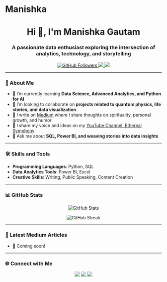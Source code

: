 # Manishka
<h1 align="center">Hi 👋, I'm Manishka Gautam</h1>
<h3 align="center">A passionate data enthusiast exploring the intersection of analytics, technology, and storytelling</h3>

<p align="center">
  <a href="https://github.com/ManishkaGautam?tab=followers">
    <img src="https://img.shields.io/github/followers/ManishkaGautam?label=Followers&style=social" alt="GitHub Followers">
  </a>
  <a href="https://medium.com/@manishka">
    <img src="https://img.shields.io/badge/Medium-Articles-orange?style=flat&logo=medium">
  </a>
  <a href="https://youtube.com/@EtherealSymphony">
    <img src="https://img.shields.io/badge/YouTube-EtherealSymphony-red?style=flat&logo=youtube">
  </a>
</p>

---

### 🌟 About Me

- 🌱 I’m currently learning **Data Science, Advanced Analytics, and Python for AI**
- 👯 I’m looking to collaborate on **projects related to quantum physics, life stories, and data visualization**
- 📝 I write on [Medium](https://medium.com/@manishka) where I share thoughts on spirituality, personal growth, and humor
- 🎥 I share my voice and ideas on my [YouTube Channel: Ethereal Symphony](https://youtube.com/@EtherealSymphony)
- 💬 Ask me about **SQL, Power BI, and weaving stories into data insights**

---

### 🛠️ Skills and Tools

- **Programming Languages**: Python, SQL  
- **Data Analytics Tools**: Power BI, Excel  
- **Creative Skills**: Writing, Public Speaking, Content Creation  

---

### 📊 GitHub Stats

<p align="center">
  <img src="https://github-readme-stats.vercel.app/api?username=ManishkaGautam&show_icons=true&theme=radical" alt="GitHub Stats">
</p>
<p align="center">
  <img src="https://github-readme-streak-stats.herokuapp.com/?user=ManishkaGautam&theme=radical" alt="GitHub Streak">
</p>

---

### 🎨 Latest Medium Articles

<!-- Medium Integration -->
- 📝 Coming soon! 

---

### 🌐 Connect with Me

<p align="center">
  <a href="https://linkedin.com/in/manishkagautam"><img src="https://img.shields.io/badge/LinkedIn-Manishka-blue?style=flat&logo=linkedin"></a>
  <a href="https://medium.com/@manishka"><img src="https://img.shields.io/badge/Medium-Manishka-orange?style=flat&logo=medium"></a>
  <a href="mailto:manishka.gautam@example.com"><img src="https://img.shields.io/badge/Email-manishka.gautam@example.com-red?style=flat&logo=gmail"></a>
</p>

